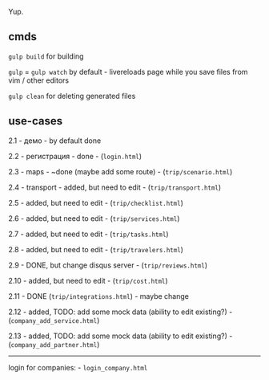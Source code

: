 Yup.

## cmds


`gulp build` for building


`gulp` = `gulp watch` by default - livereloads page while you save files from vim / other editors


`gulp clean` for deleting generated files

## use-cases

2.1 - демо - by default done

2.2 - регистрация - done - (`login.html`)

2.3 - maps - ~done (maybe add some route) - (`trip/scenario.html`)

2.4 - transport - added, but need to edit - (`trip/transport.html`)

2.5 - added, but need to edit - (`trip/checklist.html`)

2.6 - added, but need to edit - (`trip/services.html`)

2.7 - added, but need to edit - (`trip/tasks.html`)

2.8 - added, but need to edit - (`trip/travelers.html`)

2.9 - DONE, but change disqus server - (`trip/reviews.html`)

2.10 - added, but need to edit - (`trip/cost.html`)

2.11 - DONE (`trip/integrations.html`) - maybe change

2.12 - added, TODO: add some mock data (ability to edit existing?) - (`company_add_service.html`)

2.13 - added, TODO: add some mock data (ability to edit existing?) - (`company_add_partner.html`)


-----

login for companies: - `login_company.html`
